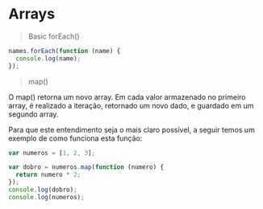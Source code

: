 # Arrays

> Basic forEach()

```js
names.forEach(function (name) {
  console.log(name);
});
```

> map()

O map() retorna um novo array. Em cada valor armazenado no primeiro array, é realizado a iteração, retornado um novo dado, e guardado em um segundo array.

Para que este entendimento seja o mais claro possível, a seguir temos um exemplo de como funciona esta função:

```js
var numeros = [1, 2, 3];

var dobro = numeros.map(function (numero) {
  return numero * 2;
});
console.log(dobro);
console.log(numeros);
```
